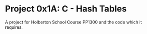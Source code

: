 # Project 0x1A: C - Hash Tables
A project for Holberton School Course PP1300 and the code which it requires.